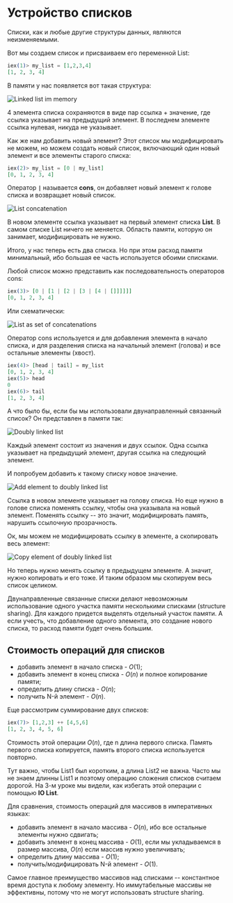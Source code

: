 # Устройство списков

Списки, как и любые другие структуры данных, являются неизменяемыми.

Вот мы создаем список и присваиваем его переменной List:

```elixir
iex(1)> my_list = [1,2,3,4]
[1, 2, 3, 4]

```

В памяти у нас появляется вот такая структура:

![Linked list im memory](http://yzh44yzh.github.io/img/practical_erlang/list_1.png)

4 элемента списка сохраняются в виде пар ссылка + значение, где ссылка указывает на предыдущий элемент.  В последнем элементе ссылка нулевая, никуда не указывает.

Как же нам добавить новый элемент? Этот список мы модифицировать не можем, но можем создать новый список, включающий один новый элемент и все элементы старого списка:

```elixir
iex(2)> my_list = [0 | my_list]
[0, 1, 2, 3, 4]
```

Оператор **`|`** называется **cons**, он добавляет новый элемент к голове списка и возвращает новый список.

![List concatenation](http://yzh44yzh.github.io/img/practical_erlang/list_2.png)

В новом элементе ссылка указывает на первый элемент списка **List**. В самом списке List ничего не меняется. Область памяти, которую он занимает, модифицировать не нужно.

Итого, у нас теперь есть два списка. Но при этом расход памяти минимальный, ибо большая ее часть используется обоими списками.

Любой список можно представить как последовательность операторов cons:

```elixir
iex(3)> [0 | [1 | [2 | [3 | [4 | []]]]]]
[0, 1, 2, 3, 4]
```

Или схематически:

![List as set of concatenations](http://yzh44yzh.github.io/img/practical_erlang/list_3.png)

Оператор cons используется и для добавления элемента в начало списка, и для разделения списка на начальный элемент (голова) и все остальные элементы (хвост).

```elixir
iex(4)> [head | tail] = my_list
[0, 1, 2, 3, 4]
iex(5)> head
0
iex(6)> tail
[1, 2, 3, 4]
```

А что было бы, если бы мы использовали двунаправленный связанный список? Он представлен в памяти так:

![Doubly linked list](http://yzh44yzh.github.io/img/practical_erlang/list_4.png)

Каждый элемент состоит из значения и двух ссылок. Одна ссылка указывает на предыдущий элемент, другая ссылка на следующий элемент.

И попробуем добавить к такому списку новое значение.

![Add element to doubly linked list](http://yzh44yzh.github.io/img/practical_erlang/list_5.png)

Ссылка в новом элементе указывает на голову списка. Но еще нужно в голове списка поменять ссылку, чтобы она указывала на новый элемент. Поменять ссылку -- это значит, модифицировать память, нарушить ссылочную прозрачность.

Ок, мы можем не модифицировать ссылку в элементе, а скопировать весь элемент:

![Copy element of doubly linked list](http://yzh44yzh.github.io/img/practical_erlang/list_6.png)

Но теперь нужно менять ссылку в предыдущем элементе. А значит, нужно копировать и его тоже. И таким образом мы скопируем весь список целиком.

Двунаправленные связанные списки делают невозможным использование одного участка памяти несколькими списками (structure sharing). Для каждого придется выделять отдельный участок памяти. А если учесть, что добавление одного элемента, это создание нового списка, то расход памяти будет очень большим.


## Стоимость операций для списков

 - добавить элемент в начало списка - $O(1)$;
 - добавить элемент в конец списка - $O(n)$ и полное копирование памяти;
 - определить длину списка - $O(n)$;
 - получить N-й элемент - $O(n)$.

Еще рассмотрим суммирование двух списков:

```elixir
iex(7)> [1,2,3] ++ [4,5,6]
[1, 2, 3, 4, 5, 6]
```

Стоимость этой операции $O(n)$, где n длина первого списка. Память первого списка копируется, память второго списка используется повторно.

Тут важно, чтобы List1 был коротким, а длина List2 не важна. Часто мы не знаем длинны List1 и поэтому операцию сложения списков считаем дорогой. На 3-м уроке мы видели, как избегать этой операции с помощью **IO List**.


Для сравнения, стоимость операций для массивов в императивных языках:

 - добавить элемент в начало массива - $O(n)$, ибо все остальные элементы нужно сдвигать;
 - добавить элемент в конец массива - $O(1)$, если мы укладываемся в размер массива, $O(n)$ если массив нужно увеличивать;
 - определить длину массива - $O(1)$;
 - получить/модифицировать N-й элемент - $O(1)$.

Самое главное преимущество массивов над списками -- константное время доступа к любому элементу. Но иммутабельные массивы не эффективны, потому что не могут использовать structure sharing.
